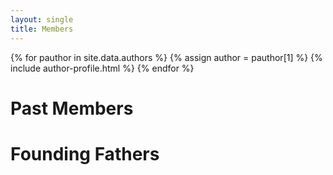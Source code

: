 ```yaml
---
layout: single
title: Members
---
```


{% for pauthor in site.data.authors %}
  {% assign author = pauthor[1] %}
  {% include author-profile.html %}
{% endfor %}

# Past Members

# Founding Fathers
